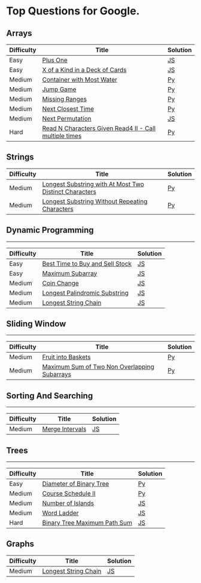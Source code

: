 # Top Questions for Google.

## Arrays
| Difficulty | Title | Solution |
| ---------- | ----- | -------- |
| Easy | [Plus One](https://leetcode.com/problems/plus-one/) | [JS](./algorithms/arrays/plus-one.js) |
| Easy | [X of a Kind in a Deck of Cards](https://leetcode.com/problems/x-of-a-kind-in-a-deck-of-cards/) | [JS](./algorithms/array-and-strings/x-of-a-kind-in-a-deck-of-cards.js) |
| Medium | [Container with Most Water](https://leetcode.com/problems/container-with-most-water/) | [Py](./algorithms/array-and-strings/container-with-most-water.py) |
| Medium | [Jump Game](https://leetcode.com/problems/jump-game/) | [Py](./algorithms/array-and-strings/jump-game.py) |
| Medium | [Missing Ranges](https://leetcode.com/problems/next-permutation/) | [Py](./algorithms/array-and-strings/missing-ranges.py) |
| Medium | [Next Closest Time](https://leetcode.com/problems/next-closest-time/) | [Py](./algorithms/array-and-strings/next-closest-time.py) |
| Medium | [Next Permutation](https://leetcode.com/problems/next-permutation/) | [JS](./algorithms/array-and-strings/next-permutation.js) |
| Hard | [Read N Characters Given Read4 II - Call multiple times](https://leetcode.com/problems/read-n-characters-given-read4-ii-call-multiple-times/) | [Py](./algorithms/array-and-strings/read-n-characters-given-read4-ii-call-multiple-times.py) |

## Strings

| Difficulty | Title | Solution |
| ---------- | ----- | -------- |
| Medium | [Longest Substring with At Most Two Distinct Characters](https://leetcode.com/problems/longest-substring-with-at-most-two-distinct-characters/) | [Py](./algorithms/array-and-strings/longest-substring-with-at-most-two-distinct-characters.py) |
| Medium | [Longest Substring Without Repeating Characters](https://leetcode.com/problems/longest-substring-without-repeating-characters/) | [Py](./algorithms/array-and-strings/longest-substring-without-repeating-characters.py) |

## Dynamic Programming
--------

| Difficulty | Title | Solution |
| ---------- | ----- | -------- |
| Easy | [Best Time to Buy and Sell Stock](https://leetcode.com/problems/best-time-to-buy-and-sell-stock/) | [JS](./algorithms/dynamic-programming/best-time-to-buy-and-sell-stock.js) |
| Easy | [Maximum Subarray](https://leetcode.com/problems/maximum-subarray/) | [JS](./algorithms/dynamic-programming/maximum-subarray.js) |
| Medium | [Coin Change](https://leetcode.com/problems/coin-change/) | [JS](./algorithms/dynamic-programming/coin-change.js) |
| Medium | [Longest Palindromic Substring](https://leetcode.com/problems/longest-palindromic-substring/) | [JS](./algorithms/dynamic-programming/longest-palindromic-substring.js) |
| Medium | [Longest String Chain](https://leetcode.com/problems/longest-string-chain/) | [JS](./algorithms/trees/longest-string-chain.js) |

## Sliding Window
--------

| Difficulty | Title | Solution |
| ---------- | ----- | -------- |
| Medium | [Fruit into Baskets](https://leetcode.com/problems/fruit-into-baskets/) | [Py](./algorithms/sliding-window/fruit-into-baskets.py) |
| Medium | [Maximum Sum of Two Non Overlapping Subarrays](https://leetcode.com/problems/maximum-sum-of-two-non-overlapping-subarrays/) | [Py](./algorithms/sliding-window/maximum-sum-of-two-non-overlapping-subarrays.py) |

## Sorting And Searching
--------

| Difficulty | Title | Solution |
| ---------- | ----- | -------- |
| Medium | [Merge Intervals](https://leetcode.com/problems/merge-intervals/) | [JS](./algorithms/sorting-and-searching/merge-intervals.js) |


## Trees
--------

| Difficulty | Title | Solution |
| ---------- | ----- | -------- |
| Easy | [Diameter of Binary Tree](https://leetcode.com/problems/diameter-of-binary-tree/) | [Py](./algorithms/trees-and-graphs/diameter-of-binary-tree.py) |
| Medium | [Course Schedule II](https://leetcode.com/problems/course-schedule-ii/) | [Py](./algorithms/trees-and-graphs/course-schedule-ii.py) |
| Medium | [Number of Islands](https://leetcode.com/problems/number-of-islands/) | [JS](./algorithms/trees-and-graphs/number-of-islands.js) |
| Medium | [Word Ladder](https://leetcode.com/problems/word-ladder/) | [JS](./algorithms/trees-and-graphs/word-ladder.js) |
| Hard | [Binary Tree Maximum Path Sum](https://leetcode.com/problems/binary-tree-maximum-path-sum/) | [JS](./algorithms/trees-and-graphs/binary-tree-maximum-path-sum.js) |


## Graphs
| Difficulty | Title | Solution |
| ---------- | ----- | -------- |
| Medium | [Longest String Chain](https://leetcode.com/problems/longest-string-chain/) | [JS](./algorithms/trees/longest-string-chain.js) |
